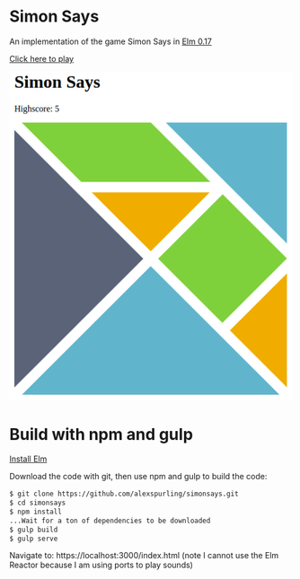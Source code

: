 # Simon Says

An implementation of the game Simon Says in [Elm 0.17][1]

[Click here to play][2]

[![SimonSays](simonsays.png)][2]

# Build with npm and gulp

[Install Elm][3]

Download the code with git, then use npm and gulp to build the code:

```
$ git clone https://github.com/alexspurling/simonsays.git
$ cd simonsays
$ npm install
...Wait for a ton of dependencies to be downloaded
$ gulp build
$ gulp serve
```

Navigate to: https://localhost:3000/index.html (note I cannot use the Elm Reactor because I am using ports to play sounds)

[1]: http://www.elm-lang.org
[2]: https://alexspurling.github.io/simonsays
[3]: http://elm-lang.org/install